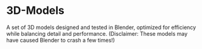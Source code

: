 # 3D-Models
A set of 3D models designed and tested in Blender, optimized for efficiency while balancing detail and performance. (Disclaimer: These models may have caused Blender to crash a few times!)
